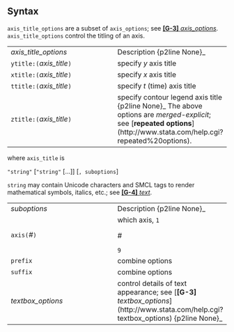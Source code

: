 ## Syntax

`axis_title_options` are a subset of `axis_options`; see
[<strong>[G-3]</strong> <em>axis_options</em>](http://www.stata.com/help.cgi?axis_options).
`axis_title_options` control the titling of an axis.

<table class="standard">
<colgroup>
<col style="width: 50%" />
<col style="width: 50%" />
</colgroup>
<tbody>
<tr class="odd">
<td><var class="command">axis_title_options</var></td>
<td>Description <span>{p2line None}_</td>
</tr>
<tr class="even">
<td><code class="command">ytitle:(</code><var class="command">axis_title</var><code class="command">)</code></td>
<td>specify <var class="command">y</var> axis title</td>
</tr>
<tr class="odd">
<td><code class="command">xtitle:(</code><var class="command">axis_title</var><code class="command">)</code></td>
<td>specify <var class="command">x</var> axis title</td>
</tr>
<tr class="even">
<td><code class="command">ttitle:(</code><var class="command">axis_title</var><code class="command">)</code></td>
<td>specify <var class="command">t</var> (time) axis title</td>
</tr>
<tr class="odd">
<td><code class="command">ztitle:(</code><var class="command">axis_title</var><code class="command">)</code></td>
<td>specify contour legend axis title <span>{p2line None}_
The above options are <var class="command">merged-explicit</var>; see [<strong>repeated options</strong>](http://www.stata.com/help.cgi?repeated%20options).</td>
</tr>
</tbody>
</table>

where `axis_title` is

`"string"` \[`"string"` \[...\]\] \[`, suboptions`\]

`string` may contain Unicode characters and SMCL tags to render
mathematical symbols, italics, etc.; see
[<strong>[G-4]</strong> <em>text</em>](http://www.stata.com/help.cgi?graph_text).

<table class="standard">
<colgroup>
<col style="width: 50%" />
<col style="width: 50%" />
</colgroup>
<tbody>
<tr class="odd">
<td><var class="command">suboptions</var></td>
<td>Description <span>{p2line None}_</td>
</tr>
<tr class="even">
<td><code class="command">axis(</code><var class="command">#</var><code class="command">)</code></td>
<td>which axis, <code class="command">1</code>
<ul>
</ul>
<var class="command">#</var>
<ul>
</ul>
<code class="command">9</code></td>
</tr>
<tr class="odd">
<td><code class="command">prefix</code></td>
<td>combine options</td>
</tr>
<tr class="even">
<td><code class="command">suffix</code></td>
<td>combine options</td>
</tr>
<tr class="odd">
<td><var class="command">textbox_options</var></td>
<td>control details of text appearance; see [<strong>[G-3]</strong> <em>textbox_options</em>](http://www.stata.com/help.cgi?textbox_options) <span>{p2line None}_</td>
</tr>
</tbody>
</table>
